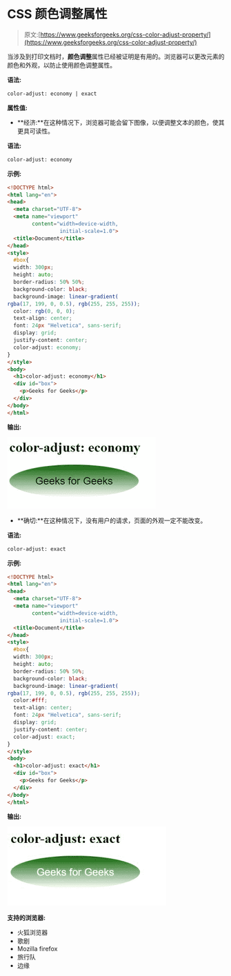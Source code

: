 # CSS 颜色调整属性

> 原文:[https://www.geeksforgeeks.org/css-color-adjust-property/](https://www.geeksforgeeks.org/css-color-adjust-property/)

当涉及到打印文档时，**颜色调整**属性已经被证明是有用的。浏览器可以更改元素的颜色和外观，以防止使用颜色调整属性。

**语法:**

```html
color-adjust: economy | exact
```

**属性值:**

*   **经济:**在这种情况下，浏览器可能会留下图像，以便调整文本的颜色，使其更具可读性。

**语法:**

```html
color-adjust: economy
```

**示例:**

```html
<!DOCTYPE html>
<html lang="en">
<head>
  <meta charset="UTF-8">
  <meta name="viewport" 
        content="width=device-width, 
                 initial-scale=1.0">
  <title>Document</title>
</head>
<style>
  #box{
  width: 300px;
  height: auto;
  border-radius: 50% 50%;
  background-color: black;
  background-image: linear-gradient(
rgba(17, 199, 0, 0.5), rgb(255, 255, 255));
  color: rgb(0, 0, 0);
  text-align: center;
  font: 24px "Helvetica", sans-serif;
  display: grid;
  justify-content: center;
  color-adjust: economy;
}
</style>
<body>
  <h1>color-adjust: economy</h1>
  <div id="box">
    <p>Geeks for Geeks</p>
  </div>
</body>
</html>
```

**输出:**

![](img/416a0aacd5e28dcd098a5559c32a9868.png)

*   **确切:**在这种情况下，没有用户的请求，页面的外观一定不能改变。

**语法:**

```html
color-adjust: exact
```

**示例:**

```html
<!DOCTYPE html>
<html lang="en">
<head>
  <meta charset="UTF-8">
  <meta name="viewport" 
        content="width=device-width,
                 initial-scale=1.0">
  <title>Document</title>
</head>
<style>
  #box{
  width: 300px;
  height: auto;
  border-radius: 50% 50%;
  background-color: black;
  background-image: linear-gradient(
rgba(17, 199, 0, 0.5), rgb(255, 255, 255));
  color:#fff;
  text-align: center;
  font: 24px "Helvetica", sans-serif;
  display: grid;
  justify-content: center;
  color-adjust: exact;
}
</style>
<body>
  <h1>color-adjust: exact</h1>
  <div id="box">
    <p>Geeks for Geeks</p>
  </div>
</body>
</html>
```

**输出:**

![](img/2aa7263cd4944f4f9ba3f3910446ea89.png)

**支持的浏览器:**

*   火狐浏览器
*   歌剧
*   Mozilla firefox
*   旅行队
*   边缘